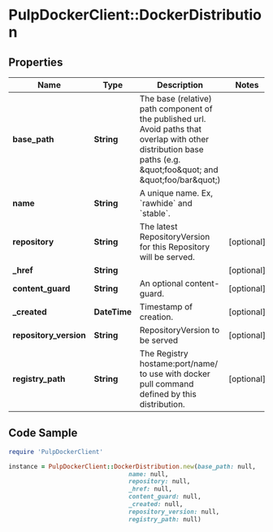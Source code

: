 # PulpDockerClient::DockerDistribution

## Properties

Name | Type | Description | Notes
------------ | ------------- | ------------- | -------------
**base_path** | **String** | The base (relative) path component of the published url. Avoid paths that                     overlap with other distribution base paths (e.g. \&quot;foo\&quot; and \&quot;foo/bar\&quot;) | 
**name** | **String** | A unique name. Ex, &#x60;rawhide&#x60; and &#x60;stable&#x60;. | 
**repository** | **String** | The latest RepositoryVersion for this Repository will be served. | [optional] 
**_href** | **String** |  | [optional] 
**content_guard** | **String** | An optional content-guard. | [optional] 
**_created** | **DateTime** | Timestamp of creation. | [optional] 
**repository_version** | **String** | RepositoryVersion to be served | [optional] 
**registry_path** | **String** | The Registry hostame:port/name/ to use with docker pull command defined by this distribution. | [optional] 

## Code Sample

```ruby
require 'PulpDockerClient'

instance = PulpDockerClient::DockerDistribution.new(base_path: null,
                                 name: null,
                                 repository: null,
                                 _href: null,
                                 content_guard: null,
                                 _created: null,
                                 repository_version: null,
                                 registry_path: null)
```


